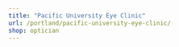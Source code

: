 ```yaml
---
title: "Pacific University Eye Clinic"
url: /portland/pacific-university-eye-clinic/
shop: optician
---
```

